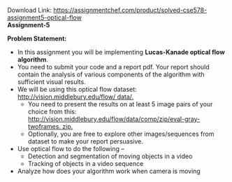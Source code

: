 Download Link: https://assignmentchef.com/product/solved-cse578-assignment5-optical-flow
<br>
<strong>Assignment-5</strong>

<strong>Problem Statement:</strong>

<ul>

 <li>In this assignment you will be implementing <strong>Lucas-Kanade optical flow algorithm</strong>.</li>

 <li>You need to submit your code and a report pdf. Your report should contain the analysis of various components of the algorithm with sufficient visual results.</li>

 <li>We will be using this optical flow dataset: <a href="http://vision.middlebury.edu/flow/data/">http://vision.middlebury.edu/flow/ </a><a href="http://vision.middlebury.edu/flow/data/">data/</a><a href="http://vision.middlebury.edu/flow/data/">.</a>

  <ul>

   <li>You need to present the results on at least 5 image pairs of your choice from this: <a href="http://vision.middlebury.edu/flow/data/comp/zip/eval-gray-twoframes.zip">http://vision.middlebury.edu/flow/data/comp/zip/eval-gray-twoframes. </a><a href="http://vision.middlebury.edu/flow/data/comp/zip/eval-gray-twoframes.zip">zip</a><a href="http://vision.middlebury.edu/flow/data/comp/zip/eval-gray-twoframes.zip">.</a></li>

   <li>Optionally, you are free to explore other images/sequences from dataset to make your report persuasive.</li>

  </ul></li>

 <li>Use optical flow to do the following –

  <ul>

   <li>Detection and segmentation of moving objects in a video</li>

   <li>Tracking of objects in a video sequence</li>

  </ul></li>

 <li>Analyze how does your algorithm work when camera is moving</li>

</ul>